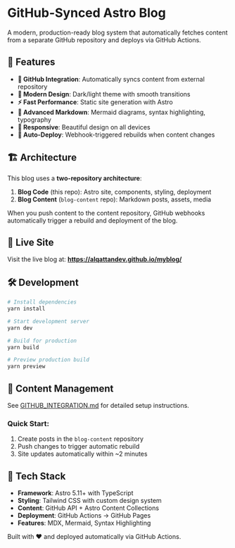 # GitHub-Synced Astro Blog

A modern, production-ready blog system that automatically fetches content from a separate GitHub repository and deploys via GitHub Actions.

## 🌟 Features

- **📡 GitHub Integration**: Automatically syncs content from external repository
- **🎨 Modern Design**: Dark/light theme with smooth transitions
- **⚡ Fast Performance**: Static site generation with Astro
- **📝 Advanced Markdown**: Mermaid diagrams, syntax highlighting, typography
- **📱 Responsive**: Beautiful design on all devices
- **🔄 Auto-Deploy**: Webhook-triggered rebuilds when content changes

## 🏗️ Architecture

This blog uses a **two-repository architecture**:

1. **Blog Code** (this repo): Astro site, components, styling, deployment
2. **Blog Content** (`blog-content` repo): Markdown posts, assets, media

When you push content to the content repository, GitHub webhooks automatically trigger a rebuild and deployment of the blog.

## 🚀 Live Site

Visit the live blog at: **https://alqattandev.github.io/myblog/**

## 🛠️ Development

```bash
# Install dependencies
yarn install

# Start development server
yarn dev

# Build for production
yarn build

# Preview production build
yarn preview
```

## 📖 Content Management

See [GITHUB_INTEGRATION.md](./GITHUB_INTEGRATION.md) for detailed setup instructions.

### Quick Start:
1. Create posts in the `blog-content` repository
2. Push changes to trigger automatic rebuild
3. Site updates automatically within ~2 minutes

## 🔧 Tech Stack

- **Framework**: Astro 5.11+ with TypeScript
- **Styling**: Tailwind CSS with custom design system
- **Content**: GitHub API + Astro Content Collections
- **Deployment**: GitHub Actions → GitHub Pages
- **Features**: MDX, Mermaid, Syntax Highlighting

Built with ❤️ and deployed automatically via GitHub Actions.